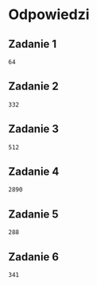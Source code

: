 # Odpowiedzi

## Zadanie 1

```
64
```

## Zadanie 2

```
332
```

## Zadanie 3

```
512
```

## Zadanie 4

```
2890
```

## Zadanie 5

```
288
```

## Zadanie 6

```
341
```
